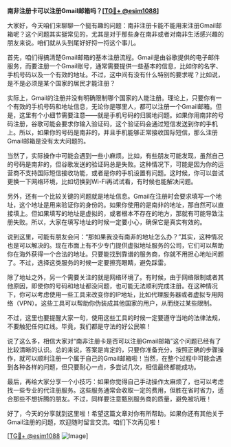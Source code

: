**南非注册卡可以注册Gmail邮箱吗？[[TG💪+ @esim1088](https://t.me/s/esim1088)]**

大家好，今天咱们来聊聊一个挺有趣的问题：南非注册卡能不能用来注册Gmail邮箱呢？这个问题其实挺常见的，尤其是对于那些身在南非或者对南非生活感兴趣的朋友来说。咱们就从头到尾好好捋一捋这个事儿。

首先，咱们得搞清楚Gmail邮箱的基本注册流程。Gmail是由谷歌提供的电子邮件服务，而要注册一个Gmail账号，通常需要提供一些基本的信息，比如你的名字、手机号码以及一个有效的地址。不过，这中间有没有什么特别的要求呢？比如说，是不是必须是某个国家的居民才能注册？

实际上，Gmail的注册并没有明确限制哪个国家的人能注册。理论上，只要你有一个有效的手机号码和地址信息，无论你是哪里人，都可以注册一个Gmail邮箱。但是，这里有个小细节需要注意——就是手机号码的归属地问题。如果你用南非的号码注册，谷歌可能会要求你输入验证码，这个验证码会通过短信发送到你的手机上。所以，如果你的号码是南非的，并且手机能够正常接收国际短信，那么注册Gmail邮箱是没有太大问题的。

当然了，实际操作中可能会遇到一些小麻烦。比如，有些朋友可能发现，虽然自己的号码是南非的，但谷歌发送的验证码总是失败。这种情况下，可能是因为你的运营商不支持国际短信接收功能，或者是你的手机设置有问题。这时候，你可以尝试更换一下网络环境，比如切换到Wi-Fi再试试看，有时候也能解决问题。

另外，还有一个比较关键的问题就是地址信息。Gmail在注册时会要求填写一个地址，这个地址是用来验证你的身份的。如果你使用的是南非的地址，那自然可以直接填上。但如果填写的地址是虚拟的，或者根本不存在的地方，那就有可能导致注册失败。所以，大家在填写地址的时候一定要小心，确保它是真实有效的。

说到这里，可能有朋友会问：“那如果我没有南非的地址怎么办？”其实，这种情况也是可以解决的。现在市面上有不少专门提供虚拟地址服务的公司，它们可以帮助你在海外获得一个合法的地址。只要能找到靠谱的服务商，你就不用担心地址问题了。不过，选择这类服务的时候一定要擦亮眼睛，避免踩雷。

除了地址之外，另一个需要关注的就是网络环境了。有时候，由于网络限制或者其他原因，即使你的号码和地址都没问题，也可能无法顺利完成注册。在这种情况下，你可以考虑使用一些工具来改变你的IP地址，比如代理服务器或者虚拟专用网络（VPN）。这些工具可以帮助你伪装成其他国家的用户，从而绕过某些限制。

不过，这里也要提醒大家一句，使用这些工具的时候一定要遵守当地的法律法规，不要触犯任何红线。毕竟，我们都是守法的好公民嘛！

说了这么多，相信大家对“南非注册卡是否可以注册Gmail邮箱”这个问题已经有了比较清晰的认识。总的来说，答案是肯定的，只要你准备充分，按照正确的步骤操作，就可以顺利注册一个属于自己的Gmail邮箱啦！当然，在整个过程中可能会遇到各种各样的问题，但只要耐心一点，多尝试几次，相信最终都能成功。

最后，再给大家分享一个小技巧：如果你觉得自己手动操作太麻烦了，也可以考虑找一些专业的代注册服务。这些服务通常会收取一定的费用，但胜在省时省力，适合那些不想折腾的朋友。不过，同样要注意甄别服务商的质量，避免被坑哦！

好了，今天的分享就到这里啦！希望这篇文章对你有所帮助。如果你还有其他关于Gmail注册的问题，欢迎随时留言交流。咱们下次再见啦！

[[TG💪+ @esim1088](https://t.me/s/esim1088) ![Image](https://i.postimg.cc/4NQfJmqS/Snipaste-2025-05-13-00-14-12.png)]